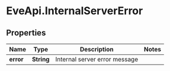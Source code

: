 # EveApi.InternalServerError

## Properties
Name | Type | Description | Notes
------------ | ------------- | ------------- | -------------
**error** | **String** | Internal server error message | 


